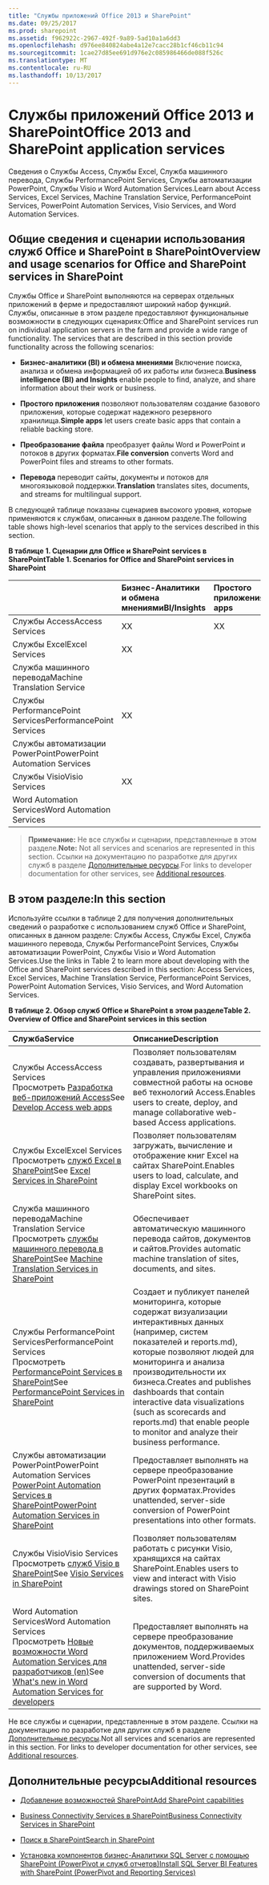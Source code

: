 ```yaml
---
title: "Службы приложений Office 2013 и SharePoint"
ms.date: 09/25/2017
ms.prod: sharepoint
ms.assetid: f962922c-2967-492f-9a89-5ad10a1a6dd3
ms.openlocfilehash: d976ee840824abe4a12e7cacc28b1cf46cb11c94
ms.sourcegitcommit: 1cae27d85ee691d976e2c085986466de088f526c
ms.translationtype: MT
ms.contentlocale: ru-RU
ms.lasthandoff: 10/13/2017
---
```

# <a name="office-2013-and-sharepoint-application-services"></a><span data-ttu-id="52938-102">Службы приложений Office 2013 и SharePoint</span><span class="sxs-lookup"><span data-stu-id="52938-102">Office 2013 and SharePoint application services</span></span>
<span data-ttu-id="52938-103">Сведения о Службы Access, Службы Excel, Служба машинного перевода, Службы PerformancePoint Services, Службы автоматизации PowerPoint, Службы Visio и Word Automation Services.</span><span class="sxs-lookup"><span data-stu-id="52938-103">Learn about Access Services, Excel Services, Machine Translation Service, PerformancePoint Services, PowerPoint Automation Services, Visio Services, and Word Automation Services.</span></span>
## <a name="overview-and-usage-scenarios-for-office-and-sharepoint-services-in-sharepoint"></a><span data-ttu-id="52938-104">Общие сведения и сценарии использования служб Office и SharePoint в SharePoint</span><span class="sxs-lookup"><span data-stu-id="52938-104">Overview and usage scenarios for Office and SharePoint services in SharePoint</span></span>
<span data-ttu-id="52938-105"><a name="bkmk_servicesOverview"> </a></span><span class="sxs-lookup"><span data-stu-id="52938-105"></span></span>

<span data-ttu-id="52938-p101">Службы Office и SharePoint выполняются на серверах отдельных приложений в ферме и предоставляют широкий набор функций. Службы, описанные в этом разделе предоставляют функциональные возможности в следующих сценариях:</span><span class="sxs-lookup"><span data-stu-id="52938-p101">Office and SharePoint services run on individual application servers in the farm and provide a wide range of functionality. The services that are described in this section provide functionality across the following scenarios:</span></span>
  
    
    

- <span data-ttu-id="52938-108">**Бизнес-аналитики (BI) и обмена мнениями** Включение поиска, анализа и обмена информацией об их работы или бизнеса.</span><span class="sxs-lookup"><span data-stu-id="52938-108">**Business intelligence (BI) and Insights** enable people to find, analyze, and share information about their work or business.</span></span>
    
  
- <span data-ttu-id="52938-109">**Простого приложения** позволяют пользователям создание базового приложения, которые содержат надежного резервного хранилища.</span><span class="sxs-lookup"><span data-stu-id="52938-109">**Simple apps** let users create basic apps that contain a reliable backing store.</span></span>
    
  
- <span data-ttu-id="52938-110">**Преобразование файла** преобразует файлы Word и PowerPoint и потоков в других форматах.</span><span class="sxs-lookup"><span data-stu-id="52938-110">**File conversion** converts Word and PowerPoint files and streams to other formats.</span></span>
    
  
- <span data-ttu-id="52938-111">**Перевода** переводит сайты, документы и потоков для многоязыковой поддержки.</span><span class="sxs-lookup"><span data-stu-id="52938-111">**Translation** translates sites, documents, and streams for multilingual support.</span></span>
    
  
<span data-ttu-id="52938-112">В следующей таблице показаны сценариев высокого уровня, которые применяются к службам, описанных в данном разделе.</span><span class="sxs-lookup"><span data-stu-id="52938-112">The following table shows high-level scenarios that apply to the services described in this section.</span></span>
  
    
    

<span data-ttu-id="52938-113">**В таблице 1. Сценарии для Office и SharePoint services в SharePoint**</span><span class="sxs-lookup"><span data-stu-id="52938-113">**Table 1. Scenarios for Office and SharePoint services in SharePoint**</span></span>


||<span data-ttu-id="52938-114">**Бизнес-Аналитики и обмена мнениями**</span><span class="sxs-lookup"><span data-stu-id="52938-114">**BI/Insights**</span></span>|<span data-ttu-id="52938-115">**Простого приложения**</span><span class="sxs-lookup"><span data-stu-id="52938-115">**Simple apps**</span></span>|<span data-ttu-id="52938-116">**Преобразование файла**</span><span class="sxs-lookup"><span data-stu-id="52938-116">**File conversion**</span></span>|<span data-ttu-id="52938-117">**Преобразование**</span><span class="sxs-lookup"><span data-stu-id="52938-117">**Translation**</span></span>|
|:-----|:-----|:-----|:-----|:-----|
|<span data-ttu-id="52938-118">Службы Access</span><span class="sxs-lookup"><span data-stu-id="52938-118">Access Services</span></span>  <br/> |<span data-ttu-id="52938-119">X</span><span class="sxs-lookup"><span data-stu-id="52938-119">X</span></span>  <br/> |<span data-ttu-id="52938-120">X</span><span class="sxs-lookup"><span data-stu-id="52938-120">X</span></span>  <br/> |||
|<span data-ttu-id="52938-121">Службы Excel</span><span class="sxs-lookup"><span data-stu-id="52938-121">Excel Services</span></span>  <br/> |<span data-ttu-id="52938-122">X</span><span class="sxs-lookup"><span data-stu-id="52938-122">X</span></span>  <br/> ||||
|<span data-ttu-id="52938-123">Служба машинного перевода</span><span class="sxs-lookup"><span data-stu-id="52938-123">Machine Translation Service</span></span>  <br/> ||||<span data-ttu-id="52938-124">X</span><span class="sxs-lookup"><span data-stu-id="52938-124">X</span></span>  <br/> |
|<span data-ttu-id="52938-125">Службы PerformancePoint Services</span><span class="sxs-lookup"><span data-stu-id="52938-125">PerformancePoint Services</span></span>  <br/> |<span data-ttu-id="52938-126">X</span><span class="sxs-lookup"><span data-stu-id="52938-126">X</span></span>  <br/> ||||
|<span data-ttu-id="52938-127">Службы автоматизации PowerPoint</span><span class="sxs-lookup"><span data-stu-id="52938-127">PowerPoint Automation Services</span></span>  <br/> |||<span data-ttu-id="52938-128">X</span><span class="sxs-lookup"><span data-stu-id="52938-128">X</span></span>  <br/> ||
|<span data-ttu-id="52938-129">Службы Visio</span><span class="sxs-lookup"><span data-stu-id="52938-129">Visio Services</span></span>  <br/> |<span data-ttu-id="52938-130">X</span><span class="sxs-lookup"><span data-stu-id="52938-130">X</span></span>  <br/> ||||
|<span data-ttu-id="52938-131">Word Automation Services</span><span class="sxs-lookup"><span data-stu-id="52938-131">Word Automation Services</span></span>  <br/> |||<span data-ttu-id="52938-132">X</span><span class="sxs-lookup"><span data-stu-id="52938-132">X</span></span>  <br/> ||
   

> <span data-ttu-id="52938-133">**Примечание:** Не все службы и сценарии, представленные в этом разделе.</span><span class="sxs-lookup"><span data-stu-id="52938-133">**Note:** Not all services and scenarios are represented in this section.</span></span> <span data-ttu-id="52938-134">Ссылки на документацию по разработке для других служб в разделе [Дополнительные ресурсы](#bkmk_Resources).</span><span class="sxs-lookup"><span data-stu-id="52938-134">For links to developer documentation for other services, see  [Additional resources](#bkmk_Resources).</span></span> 
  
    
    


## <a name="in-this-section"></a><span data-ttu-id="52938-135">В этом разделе:</span><span class="sxs-lookup"><span data-stu-id="52938-135">In this section</span></span>
<span data-ttu-id="52938-136"><a name="bkmk_inThisSection"> </a></span><span class="sxs-lookup"><span data-stu-id="52938-136"></span></span>

<span data-ttu-id="52938-137">Используйте ссылки в таблице 2 для получения дополнительных сведений о разработке с использованием служб Office и SharePoint, описанных в данном разделе: Службы Access, Службы Excel, Служба машинного перевода, Службы PerformancePoint Services, Службы автоматизации PowerPoint, Службы Visio и Word Automation Services.</span><span class="sxs-lookup"><span data-stu-id="52938-137">Use the links in Table 2 to learn more about developing with the Office and SharePoint services described in this section: Access Services, Excel Services, Machine Translation Service, PerformancePoint Services, PowerPoint Automation Services, Visio Services, and Word Automation Services.</span></span> 
  
    
    

<span data-ttu-id="52938-138">**В таблице 2. Обзор служб Office и SharePoint в этом разделе**</span><span class="sxs-lookup"><span data-stu-id="52938-138">**Table 2. Overview of Office and SharePoint services in this section**</span></span>


|<span data-ttu-id="52938-139">**Служба**</span><span class="sxs-lookup"><span data-stu-id="52938-139">**Service**</span></span>|<span data-ttu-id="52938-140">**Описание**</span><span class="sxs-lookup"><span data-stu-id="52938-140">**Description**</span></span>|
|:-----|:-----|
|<span data-ttu-id="52938-141">Службы Access</span><span class="sxs-lookup"><span data-stu-id="52938-141">Access Services</span></span>  <br/> <span data-ttu-id="52938-142">Просмотреть  [Разработка веб-приложений Access](develop-access-web-apps.md)</span><span class="sxs-lookup"><span data-stu-id="52938-142">See  [Develop Access web apps](develop-access-web-apps.md)</span></span> <br/> |<span data-ttu-id="52938-143">Позволяет пользователям создавать, развертывания и управления приложениями совместной работы на основе веб технологий Access.</span><span class="sxs-lookup"><span data-stu-id="52938-143">Enables users to create, deploy, and manage collaborative web-based Access applications.</span></span>  <br/> |
|<span data-ttu-id="52938-144">Службы Excel</span><span class="sxs-lookup"><span data-stu-id="52938-144">Excel Services</span></span>  <br/> <span data-ttu-id="52938-145">Просмотреть [служб Excel в SharePoint](excel-services-in-sharepoint.md)</span><span class="sxs-lookup"><span data-stu-id="52938-145">See  [Excel Services in SharePoint](excel-services-in-sharepoint.md)</span></span> <br/> |<span data-ttu-id="52938-146">Позволяет пользователям загружать, вычисление и отображение книг Excel на сайтах SharePoint.</span><span class="sxs-lookup"><span data-stu-id="52938-146">Enables users to load, calculate, and display Excel workbooks on SharePoint sites.</span></span>  <br/> |
|<span data-ttu-id="52938-147">Служба машинного перевода</span><span class="sxs-lookup"><span data-stu-id="52938-147">Machine Translation Service</span></span>  <br/> <span data-ttu-id="52938-148">Просмотреть [службы машинного перевода в SharePoint](machine-translation-services-in-sharepoint.md)</span><span class="sxs-lookup"><span data-stu-id="52938-148">See  [Machine Translation Services in SharePoint](machine-translation-services-in-sharepoint.md)</span></span> <br/> |<span data-ttu-id="52938-149">Обеспечивает автоматическую машинного перевода сайтов, документов и сайтов.</span><span class="sxs-lookup"><span data-stu-id="52938-149">Provides automatic machine translation of sites, documents, and sites.</span></span>  <br/> |
|<span data-ttu-id="52938-150">Службы PerformancePoint Services</span><span class="sxs-lookup"><span data-stu-id="52938-150">PerformancePoint Services</span></span>  <br/> <span data-ttu-id="52938-151">Просмотреть [PerformancePoint Services в SharePoint](performancepoint-services-in-sharepoint.md)</span><span class="sxs-lookup"><span data-stu-id="52938-151">See  [PerformancePoint Services in SharePoint](performancepoint-services-in-sharepoint.md)</span></span> <br/> |<span data-ttu-id="52938-152">Создает и публикует панелей мониторинга, которые содержат визуализации интерактивных данных (например, систем показателей и reports.md), которые позволяют людей для мониторинга и анализа производительности их бизнеса.</span><span class="sxs-lookup"><span data-stu-id="52938-152">Creates and publishes dashboards that contain interactive data visualizations (such as scorecards and reports.md) that enable people to monitor and analyze their business performance.</span></span>  <br/> |
|<span data-ttu-id="52938-153">Службы автоматизации PowerPoint</span><span class="sxs-lookup"><span data-stu-id="52938-153">PowerPoint Automation Services</span></span>  <br/>  [<span data-ttu-id="52938-154">PowerPoint Automation Services в SharePoint</span><span class="sxs-lookup"><span data-stu-id="52938-154">PowerPoint Automation Services in SharePoint</span></span>](powerpoint-automation-services-in-sharepoint.md) <br/> |<span data-ttu-id="52938-155">Предоставляет выполнять на сервере преобразование PowerPoint презентаций в других форматах.</span><span class="sxs-lookup"><span data-stu-id="52938-155">Provides unattended, server-side conversion of PowerPoint presentations into other formats.</span></span>  <br/> |
|<span data-ttu-id="52938-156">Службы Visio</span><span class="sxs-lookup"><span data-stu-id="52938-156">Visio Services</span></span>  <br/> <span data-ttu-id="52938-157">Просмотреть [служб Visio в SharePoint](visio-services-in-sharepoint.md)</span><span class="sxs-lookup"><span data-stu-id="52938-157">See  [Visio Services in SharePoint](visio-services-in-sharepoint.md)</span></span> <br/> |<span data-ttu-id="52938-158">Позволяет пользователям работать с рисунки Visio, хранящихся на сайтах SharePoint.</span><span class="sxs-lookup"><span data-stu-id="52938-158">Enables users to view and interact with Visio drawings stored on SharePoint sites.</span></span>  <br/> |
|<span data-ttu-id="52938-159">Word Automation Services</span><span class="sxs-lookup"><span data-stu-id="52938-159">Word Automation Services</span></span>  <br/> <span data-ttu-id="52938-160">Просмотреть  [Новые возможности Word Automation Services для разработчиков (en)](what-s-new-in-word-automation-services-for-developers.md)</span><span class="sxs-lookup"><span data-stu-id="52938-160">See  [What's new in Word Automation Services for developers](what-s-new-in-word-automation-services-for-developers.md)</span></span> <br/> |<span data-ttu-id="52938-161">Предоставляет выполнять на сервере преобразование документов, поддерживаемых приложением Word.</span><span class="sxs-lookup"><span data-stu-id="52938-161">Provides unattended, server-side conversion of documents that are supported by Word.</span></span>  <br/> |
   
<span data-ttu-id="52938-p103">Не все службы и сценарии, представленные в этом разделе. Ссылки на документацию по разработке для других служб в разделе  [Дополнительные ресурсы](#bkmk_Resources).</span><span class="sxs-lookup"><span data-stu-id="52938-p103">Not all services and scenarios are represented in this section. For links to developer documentation for other services, see  [Additional resources](#bkmk_Resources).</span></span>
  
    
    

## <a name="additional-resources"></a><span data-ttu-id="52938-164">Дополнительные ресурсы</span><span class="sxs-lookup"><span data-stu-id="52938-164">Additional resources</span></span>
<span data-ttu-id="52938-165"><a name="bkmk_Resources"> </a></span><span class="sxs-lookup"><span data-stu-id="52938-165"></span></span>


-  [<span data-ttu-id="52938-166">Добавление возможностей SharePoint</span><span class="sxs-lookup"><span data-stu-id="52938-166">Add SharePoint capabilities</span></span>](add-sharepoint-capabilities.md)
    
  
-  [<span data-ttu-id="52938-167">Business Connectivity Services в SharePoint</span><span class="sxs-lookup"><span data-stu-id="52938-167">Business Connectivity Services in SharePoint</span></span>](business-connectivity-services-in-sharepoint.md)
    
  
-  [<span data-ttu-id="52938-168">Поиск в SharePoint</span><span class="sxs-lookup"><span data-stu-id="52938-168">Search in SharePoint</span></span>](search-in-sharepoint.md)
    
  
-  [<span data-ttu-id="52938-169">Установка компонентов бизнес-Аналитики SQL Server с помощью SharePoint (PowerPivot и служб отчетов)</span><span class="sxs-lookup"><span data-stu-id="52938-169">Install SQL Server BI Features with SharePoint (PowerPivot and Reporting Services)</span></span>](http://msdn.microsoft.com/en-us/library/hh231671)
    
  

